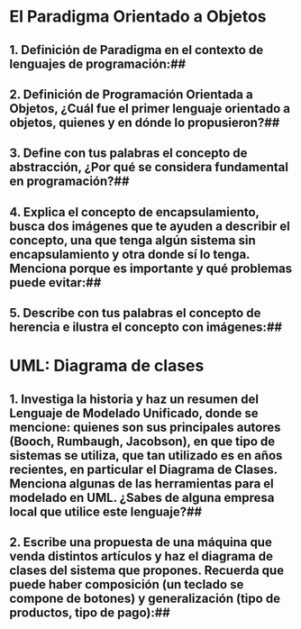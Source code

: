 # El Paradigma Orientado a Objetos

## 1.	Definición de Paradigma en el contexto de lenguajes de programación:##

## 2.	Definición de Programación Orientada a Objetos, ¿Cuál fue el primer lenguaje orientado a objetos, quienes y en dónde lo propusieron?##

## 3.	Define con tus palabras el concepto de abstracción, ¿Por qué se considera fundamental en programación?##

## 4.	Explica el concepto de encapsulamiento, busca dos imágenes que te ayuden a describir el concepto, una que tenga algún sistema sin encapsulamiento y otra donde sí lo tenga. Menciona porque es importante y qué problemas puede evitar:##

## 5.	Describe con tus palabras el concepto de herencia e ilustra el concepto con imágenes:##


# UML: Diagrama de clases

## 1.	Investiga la historia y haz un resumen del Lenguaje de Modelado Unificado, donde se mencione: quienes son sus principales autores (Booch, Rumbaugh, Jacobson), en que tipo de sistemas se utiliza, que tan utilizado es en años recientes, en particular el Diagrama de Clases. Menciona algunas de las herramientas para el modelado en UML. ¿Sabes de alguna empresa local que utilice este lenguaje?##

## 2.	Escribe una propuesta de una máquina que venda distintos artículos y haz el diagrama de clases del sistema que propones. Recuerda que puede haber composición (un teclado se compone de botones) y generalización (tipo de productos, tipo de pago):##

